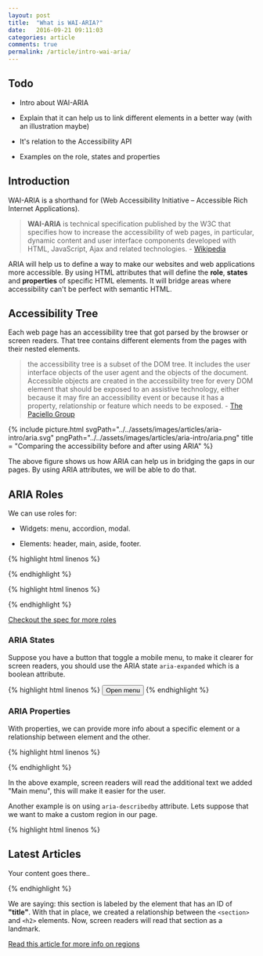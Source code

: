 ```yaml
---
layout: post
title:  "What is WAI-ARIA?"
date:   2016-09-21 09:11:03
categories: article
comments: true
permalink: /article/intro-wai-aria/
---
```


## Todo

- Intro about WAI-ARIA

- Explain that it can help us to link different elements in a better way (with an illustration maybe)

- It's relation to the Accessibility API

- Examples on the role, states and properties


## Introduction

WAI-ARIA is a shorthand for (Web Accessibility Initiative – Accessible Rich Internet Applications). 

> **WAI-ARIA** is technical specification published by the W3C that specifies how to increase the accessibility of web pages, in particular, dynamic content and user interface components developed with HTML, JavaScript, Ajax and related technologies. - [Wikipedia](https://en.wikipedia.org/wiki/WAI-ARIA)

ARIA will help us to define a way to make our websites and web applications more accessible. By using HTML attributes that will define the **role**, **states** and **properties** of specific HTML elements. It will bridge areas where accessibility can't be perfect with semantic HTML.

## Accessibility Tree

Each web page has an accessibility tree that got parsed by the browser or screen readers. That tree contains different elements from the pages with their nested elements.  

> the accessibility tree is a subset of the DOM tree. It includes the user interface objects of the user agent and the objects of the document. Accessible objects are created in the accessibility tree for every DOM element that should be exposed to an assistive technology, either because it may fire an accessibility event or because it has a property, relationship or feature which needs to be exposed. - [The Paciello Group](https://www.paciellogroup.com/blog/2015/01/the-browser-accessibility-tree/)

{% include picture.html
		svgPath="../../assets/images/articles/aria-intro/aria.svg"
        pngPath="../../assets/images/articles/aria-intro/aria.png"
		title = "Comparing the accessibility before and after using ARIA"
%}

The above figure shows us how ARIA can help us in bridging the gaps in our pages. By using ARIA attributes, we will be able to do that.

## ARIA Roles

We can use roles for:

- Widgets: menu, accordion, modal.

- Elements: header, main, aside, footer.

{% highlight html linenos %}
<ul role="menu">
  <!--  -->
</ul>
{% endhighlight %}

{% highlight html linenos %}
<ul role="tablist">
  <!--  -->
</ul>
{% endhighlight %}

[Checkout the spec for more roles](https://www.w3.org/TR/wai-aria/roles#widget_roles)

### ARIA States

Suppose you have a button that toggle a mobile menu, to make it clearer for screen readers, you should use the ARIA state `aria-expanded` which is a boolean attribute.

{% highlight html linenos %}
<button aria-expanded="false">
  Open menu
</button>
{% endhighlight %}

### ARIA Properties

With properties, we can provide more info about a specific element or a relationship between element and the other. 

{% highlight html linenos %}
<nav role="navigation" aria-label="Main menu">
  <!-- content -->
</nav>
{% endhighlight %}

In the above example, screen readers will read the additional text we added "Main menu", this will make it easier for the user. 

Another example is on using `aria-describedby` attribute. Lets suppose that we want to make a custom region in our page.

{% highlight html linenos %}
<section role="region" aria-labelledby="title">
  <h2 id="title">Latest Articles</h2>
  <p>Your content goes there..</p>
</section>
{% endhighlight %}

We are saying: this section is labeled by the element that has an ID of **"title"**. With that in place, we created a relationship between the `<section>` and `<h2>` elements. Now, screen readers will read that section as a landmark.

[Read this article for more info on regions](/article/intro-html5-sectioning-elements/)

